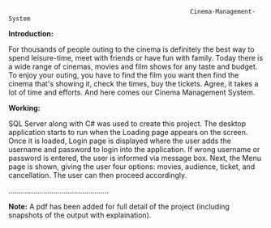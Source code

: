                                                       Cinema-Management-System

**Introduction:**

For thousands of people outing to the cinema is definitely the best way to spend leisure-time, meet with friends or have fun with family. Today there is a wide range of cinemas, movies and film shows for any taste and budget. To enjoy your outing, you have to find the film you want then find the cinema that's showing it, check the times, buy the tickets. Agree, it takes a lot of time and efforts. And here comes our Cinema Management System.

**Working:**

SQL Server along with C# was used to create this project. The desktop application starts to run when the Loading page appears on the screen. Once it is loaded, Login page is displayed where the user adds the username and password to login into the application. If wrong username or password is entered, the user is informed via message box. Next, the Menu page is shown, giving the user four options: movies, audience, ticket, and cancellation. The user can then proceed accordingly. 

.................................................

**Note:**
A pdf has been added for full detail of the project (including snapshots of the output with explaination).
